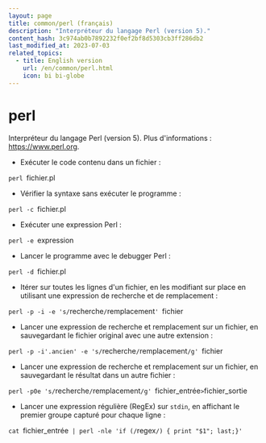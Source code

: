 ```yaml
---
layout: page
title: common/perl (français)
description: "Interpréteur du langage Perl (version 5)."
content_hash: 3c974ab0b7892232f0ef2bf8d5303cb3ff286db2
last_modified_at: 2023-07-03
related_topics:
  - title: English version
    url: /en/common/perl.html
    icon: bi bi-globe
---
```

# perl

Interpréteur du langage Perl (version 5).
Plus d'informations : <https://www.perl.org>.

- Exécuter le code contenu dans un fichier :

`perl `<span class="tldr-var badge badge-pill bg-dark-lm bg-white-dm text-white-lm text-dark-dm font-weight-bold">fichier.pl</span>

- Vérifier la syntaxe sans exécuter le programme :

`perl -c `<span class="tldr-var badge badge-pill bg-dark-lm bg-white-dm text-white-lm text-dark-dm font-weight-bold">fichier.pl</span>

- Exécuter une expression Perl :

`perl -e `<span class="tldr-var badge badge-pill bg-dark-lm bg-white-dm text-white-lm text-dark-dm font-weight-bold">expression</span>

- Lancer le programme avec le debugger Perl :

`perl -d `<span class="tldr-var badge badge-pill bg-dark-lm bg-white-dm text-white-lm text-dark-dm font-weight-bold">fichier.pl</span>

- Itérer sur toutes les lignes d'un fichier, en les modifiant sur place en utilisant une expression de recherche et de remplacement :

`perl -p -i -e 's/`<span class="tldr-var badge badge-pill bg-dark-lm bg-white-dm text-white-lm text-dark-dm font-weight-bold">recherche</span>`/`<span class="tldr-var badge badge-pill bg-dark-lm bg-white-dm text-white-lm text-dark-dm font-weight-bold">remplacement</span>`' `<span class="tldr-var badge badge-pill bg-dark-lm bg-white-dm text-white-lm text-dark-dm font-weight-bold">fichier</span>

- Lancer une expression de recherche et remplacement sur un fichier, en sauvegardant le fichier original avec une autre extension :

`perl -p -i'.ancien' -e 's/`<span class="tldr-var badge badge-pill bg-dark-lm bg-white-dm text-white-lm text-dark-dm font-weight-bold">recherche</span>`/`<span class="tldr-var badge badge-pill bg-dark-lm bg-white-dm text-white-lm text-dark-dm font-weight-bold">remplacement</span>`/g' `<span class="tldr-var badge badge-pill bg-dark-lm bg-white-dm text-white-lm text-dark-dm font-weight-bold">fichier</span>

- Lancer une expression de recherche et remplacement sur un fichier, en sauvegardant le résultat dans un autre fichier :

`perl -p0e 's/`<span class="tldr-var badge badge-pill bg-dark-lm bg-white-dm text-white-lm text-dark-dm font-weight-bold">recherche</span>`/`<span class="tldr-var badge badge-pill bg-dark-lm bg-white-dm text-white-lm text-dark-dm font-weight-bold">remplacement</span>`/g' `<span class="tldr-var badge badge-pill bg-dark-lm bg-white-dm text-white-lm text-dark-dm font-weight-bold">fichier_entrée</span>` > `<span class="tldr-var badge badge-pill bg-dark-lm bg-white-dm text-white-lm text-dark-dm font-weight-bold">fichier_sortie</span>

- Lancer une expression régulière (RegEx) sur `stdin`, en affichant le premier groupe capturé pour chaque ligne :

`cat `<span class="tldr-var badge badge-pill bg-dark-lm bg-white-dm text-white-lm text-dark-dm font-weight-bold">fichier_entrée</span>` | perl -nle 'if (/`<span class="tldr-var badge badge-pill bg-dark-lm bg-white-dm text-white-lm text-dark-dm font-weight-bold">regex</span>`/) { print "$1"; last;}'`
